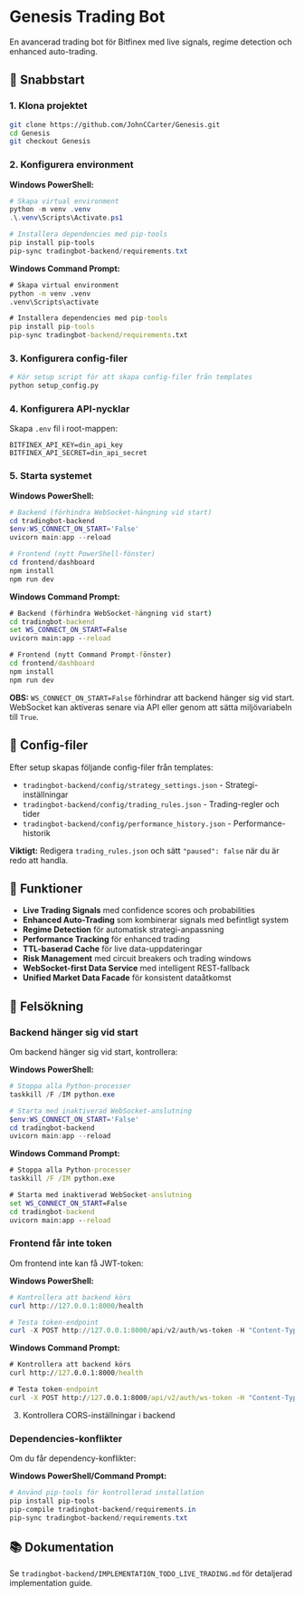 # Genesis Trading Bot

En avancerad trading bot för Bitfinex med live signals, regime detection och enhanced auto-trading.

## 🚀 Snabbstart

### 1. Klona projektet

```bash
git clone https://github.com/JohnCCarter/Genesis.git
cd Genesis
git checkout Genesis
```

### 2. Konfigurera environment

**Windows PowerShell:**

```powershell
# Skapa virtual environment
python -m venv .venv
.\.venv\Scripts\Activate.ps1

# Installera dependencies med pip-tools
pip install pip-tools
pip-sync tradingbot-backend/requirements.txt
```

**Windows Command Prompt:**

```cmd
# Skapa virtual environment
python -m venv .venv
.venv\Scripts\activate

# Installera dependencies med pip-tools
pip install pip-tools
pip-sync tradingbot-backend/requirements.txt
```

### 3. Konfigurera config-filer

```bash
# Kör setup script för att skapa config-filer från templates
python setup_config.py
```

### 4. Konfigurera API-nycklar

Skapa `.env` fil i root-mappen:

```env
BITFINEX_API_KEY=din_api_key
BITFINEX_API_SECRET=din_api_secret
```

### 5. Starta systemet

**Windows PowerShell:**

```powershell
# Backend (förhindra WebSocket-hängning vid start)
cd tradingbot-backend
$env:WS_CONNECT_ON_START='False'
uvicorn main:app --reload

# Frontend (nytt PowerShell-fönster)
cd frontend/dashboard
npm install
npm run dev
```

**Windows Command Prompt:**

```cmd
# Backend (förhindra WebSocket-hängning vid start)
cd tradingbot-backend
set WS_CONNECT_ON_START=False
uvicorn main:app --reload

# Frontend (nytt Command Prompt-fönster)
cd frontend/dashboard
npm install
npm run dev
```

**OBS:** `WS_CONNECT_ON_START=False` förhindrar att backend hänger sig vid start. WebSocket kan aktiveras senare via API eller genom att sätta miljövariabeln till `True`.

## 📁 Config-filer

Efter setup skapas följande config-filer från templates:

- `tradingbot-backend/config/strategy_settings.json` - Strategi-inställningar
- `tradingbot-backend/config/trading_rules.json` - Trading-regler och tider
- `tradingbot-backend/config/performance_history.json` - Performance-historik

**Viktigt:** Redigera `trading_rules.json` och sätt `"paused": false` när du är redo att handla.

## 🎯 Funktioner

- **Live Trading Signals** med confidence scores och probabilities
- **Enhanced Auto-Trading** som kombinerar signals med befintligt system
- **Regime Detection** för automatisk strategi-anpassning
- **Performance Tracking** för enhanced trading
- **TTL-baserad Cache** för live data-uppdateringar
- **Risk Management** med circuit breakers och trading windows
- **WebSocket-first Data Service** med intelligent REST-fallback
- **Unified Market Data Facade** för konsistent dataåtkomst

## 🔧 Felsökning

### Backend hänger sig vid start

Om backend hänger sig vid start, kontrollera:

**Windows PowerShell:**

```powershell
# Stoppa alla Python-processer
taskkill /F /IM python.exe

# Starta med inaktiverad WebSocket-anslutning
$env:WS_CONNECT_ON_START='False'
cd tradingbot-backend
uvicorn main:app --reload
```

**Windows Command Prompt:**

```cmd
# Stoppa alla Python-processer
taskkill /F /IM python.exe

# Starta med inaktiverad WebSocket-anslutning
set WS_CONNECT_ON_START=False
cd tradingbot-backend
uvicorn main:app --reload
```

### Frontend får inte token

Om frontend inte kan få JWT-token:

**Windows PowerShell:**

```powershell
# Kontrollera att backend körs
curl http://127.0.0.1:8000/health

# Testa token-endpoint
curl -X POST http://127.0.0.1:8000/api/v2/auth/ws-token -H "Content-Type: application/json" -d '{"user_id":"test","scope":"read","expiry_hours":1}'
```

**Windows Command Prompt:**

```cmd
# Kontrollera att backend körs
curl http://127.0.0.1:8000/health

# Testa token-endpoint
curl -X POST http://127.0.0.1:8000/api/v2/auth/ws-token -H "Content-Type: application/json" -d "{\"user_id\":\"test\",\"scope\":\"read\",\"expiry_hours\":1}"
```

3. Kontrollera CORS-inställningar i backend

### Dependencies-konflikter

Om du får dependency-konflikter:

**Windows PowerShell/Command Prompt:**

```powershell
# Använd pip-tools för kontrollerad installation
pip install pip-tools
pip-compile tradingbot-backend/requirements.in
pip-sync tradingbot-backend/requirements.txt
```

## 📚 Dokumentation

Se `tradingbot-backend/IMPLEMENTATION_TODO_LIVE_TRADING.md` för detaljerad implementation guide.

